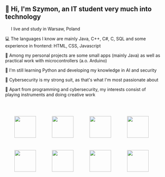 ## 👋 Hi, I'm Szymon, an IT student very much into technology <br/>
<p style="margin-bottom:10px;"><img src="https://github.com/user-attachments/assets/75eb44d8-cf86-4383-a67a-1833b3bdab1d" width="15" height="12" style="margin-right:1px, margin-left:2px;"> I live and study in Warsaw, Poland <br/></p>
<p style="margin-bottom:10px;">💻 The languages I know are mainly Java, C++, C#, C, SQL and some experience in frontend: HTML, CSS, Javascript <br/></p>
<p style="margin-bottom:10px;">🎨 Among my personal projects are some small apps (mainly Java) as well as practical work with microcontrollers (a.o. Arduino) <br/></p>
<p style="margin-bottom:10px;">🌱 I'm still learning Python and developing my knowledge in AI and security <br/></p>
<p style="margin-bottom:10px;">👾 Cybersecurity is my strong suit, as that's what I'm most passionate about <br/></p>
<p style="margin-bottom:10px;">🎹 Apart from programming and cybersecurity, my interests consist of playing instruments and doing creative work <br/></p>
<br/>
<p style="text-align:center;">
  <img src="https://github.com/user-attachments/assets/4d2f0b31-7e47-4515-810b-d7a44f7fe661" width="70" height="70" style="margin:20px; display:inline-block;">&nbsp;&nbsp;
  <img src="https://github.com/user-attachments/assets/09cbd8ba-90f8-4143-8d14-3a1caebcc5f9" width="70" height="70" style="margin:20px; display:inline-block;">&nbsp;&nbsp;
   <img src="https://github.com/user-attachments/assets/153fa9c9-f5d1-4ccf-80c0-b02ee77b5205" width="70" height="70" style="margin:20px; display:inline-block;">&nbsp;&nbsp;
  <img src="https://github.com/user-attachments/assets/1eed5910-0f0b-49ef-a282-7b77f2cfd2a5" width="70" height="70" style="margin:20px; display:inline-block;">&nbsp;&nbsp;
  <img src="https://github.com/user-attachments/assets/6e69c5d6-5569-4911-a665-7b54720c5816" width="70" height="70" style="margin:20px; display:inline-block;">&nbsp;&nbsp;
   <img src="https://github.com/user-attachments/assets/b4240223-cde4-4313-9651-073b958ababe" width="70" height="70" style="margin:20px; display:inline-block;">&nbsp;&nbsp;
  <img src="https://github.com/user-attachments/assets/2011d576-ab6a-40d6-8aa1-32ec00c2f719" width="70" height="70" style="margin:20px; display:inline-block;">&nbsp;&nbsp;
  <img src="https://github.com/user-attachments/assets/39ee2706-e424-4cfd-a384-c2e8ecfc13d6" width="70" height="70" style="margin:20px; display:inline-block;">&nbsp;&nbsp;
 
 
</p>



